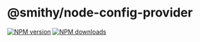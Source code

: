 # @smithy/node-config-provider

[![NPM version](https://img.shields.io/npm/v/@smithy/node-config-provider/latest.svg)](https://www.npmjs.com/package/@smithy/node-config-provider)
[![NPM downloads](https://img.shields.io/npm/dm/@smithy/node-config-provider.svg)](https://www.npmjs.com/package/@smithy/node-config-provider)
